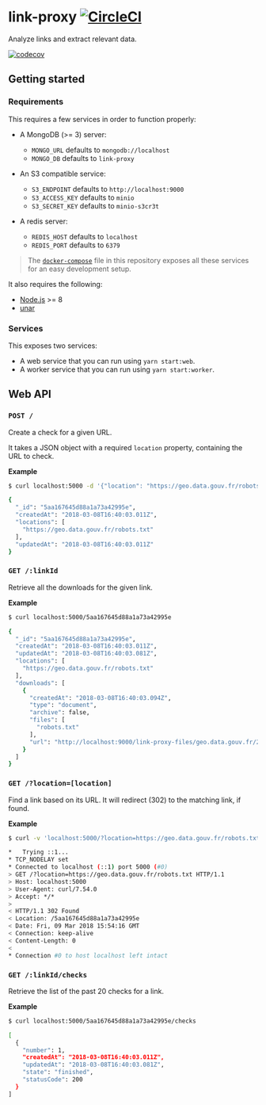 # link-proxy [![CircleCI](https://circleci.com/gh/inspireteam/link-proxy.svg?style=svg)](https://circleci.com/gh/inspireteam/link-proxy)

Analyze links and extract relevant data.

[![codecov](https://codecov.io/gh/inspireteam/link-proxy/branch/master/graph/badge.svg)](https://codecov.io/gh/inspireteam/link-proxy)

## Getting started

### Requirements

This requires a few services in order to function properly:

- A MongoDB (>= 3) server:
  - `MONGO_URL` defaults to `mongodb://localhost`
  - `MONGO_DB` defaults to `link-proxy`

- An S3 compatible service:
  - `S3_ENDPOINT` defaults to `http://localhost:9000`
  - `S3_ACCESS_KEY` defaults to `minio`
  - `S3_SECRET_KEY` defaults to `minio-s3cr3t`

- A redis server:
  - `REDIS_HOST` defaults to `localhost`
  - `REDIS_PORT` defaults to `6379`

> The [`docker-compose`](https://github.com/inspireteam/link-proxy/blob/master/docker/dev/docker-compose.yml) file in this repository exposes all these services for an easy development setup.

It also requires the following:

- [Node.js](https://nodejs.org) >= 8
- [unar](https://theunarchiver.com/command-line)


### Services

This exposes two services:

- A web service that you can run using `yarn start:web`.
- A worker service that you can run using `yarn start:worker`.


## Web API

### `POST /`

Create a check for a given URL.

It takes a JSON object with a required `location` property, containing the URL to check.

**Example**

```bash
$ curl localhost:5000 -d '{"location": "https://geo.data.gouv.fr/robots.txt"}'

{
  "_id": "5aa167645d88a1a73a42995e",
  "createdAt": "2018-03-08T16:40:03.011Z",
  "locations": [
    "https://geo.data.gouv.fr/robots.txt"
  ],
  "updatedAt": "2018-03-08T16:40:03.011Z"
}
```

### `GET /:linkId`

Retrieve all the downloads for the given link.

**Example**

```bash
$ curl localhost:5000/5aa167645d88a1a73a42995e

{
  "_id": "5aa167645d88a1a73a42995e",
  "createdAt": "2018-03-08T16:40:03.011Z",
  "updatedAt": "2018-03-08T16:40:03.081Z",
  "locations": [
    "https://geo.data.gouv.fr/robots.txt"
  ],
  "downloads": [
    {
      "createdAt": "2018-03-08T16:40:03.094Z",
      "type": "document",
      "archive": false,
      "files": [
        "robots.txt"
      ],
      "url": "http://localhost:9000/link-proxy-files/geo.data.gouv.fr/2018-03-08/5aa16763670cb515e9bf2d12-robots.txt"
    }
  ]
}
```

### `GET /?location=[location]`

Find a link based on its URL. It will redirect (302) to the matching link, if found.

**Example**

```bash
$ curl -v 'localhost:5000/?location=https://geo.data.gouv.fr/robots.txt'

*   Trying ::1...
* TCP_NODELAY set
* Connected to localhost (::1) port 5000 (#0)
> GET /?location=https://geo.data.gouv.fr/robots.txt HTTP/1.1
> Host: localhost:5000
> User-Agent: curl/7.54.0
> Accept: */*
>
< HTTP/1.1 302 Found
< Location: /5aa167645d88a1a73a42995e
< Date: Fri, 09 Mar 2018 15:54:16 GMT
< Connection: keep-alive
< Content-Length: 0
<
* Connection #0 to host localhost left intact
```

### `GET /:linkId/checks`

Retrieve the list of the past 20 checks for a link.

**Example**

```bash
$ curl localhost:5000/5aa167645d88a1a73a42995e/checks

[
  {
    "number": 1,
    "createdAt": "2018-03-08T16:40:03.011Z",
    "updatedAt": "2018-03-08T16:40:03.081Z",
    "state": "finished",
    "statusCode": 200
  }
]
```
